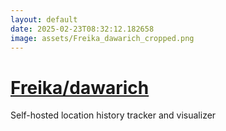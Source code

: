 ```yaml
---
layout: default
date: 2025-02-23T08:32:12.182658
image: assets/Freika_dawarich_cropped.png
---
```


# [Freika/dawarich](https://github.com/Freika/dawarich)

Self-hosted location history tracker and visualizer
